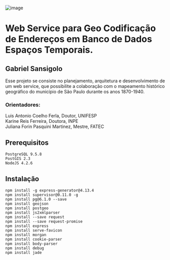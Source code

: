 ![image](https://raw.githubusercontent.com/GSansigolo/PauliceiaAPI/master/logo.png)
# Web Service para Geo Codificação de Endereços em Banco de Dados Espaços Temporais.

## Gabriel Sansigolo<br>

Esse projeto se consiste no planejamento, arquitetura e desenvolvimento de um web service, que possibilite a colaboração com o mapeamento histórico geográfico do município de São Paulo durante os anos 1870-1940.

### Orientadores:

Luis Antonio Coelho Ferla, Doutor, UNIFESP<br>
Karine Reis Ferreira, Doutora, INPE<br>
Juliana Forin Pasquini Martinez, Mestre, FATEC<br>

## Prerequisitos

```
PostgreSQL 9.5.8
PostGIS 2.3
NodeJS 4.2.6

```
## Instalação


```
npm install -g express-generator@4.13.4
npm install supervisor@0.11.0 -g
npm install pg@6.1.0 --save
npm install geojson
npm install postgeo
npm install js2xmlparser
npm install --save request
npm install --save request-promise
npm install express
npm install serve-favicon
npm install morgan
npm install cookie-parser
npm install body-parser
npm install debug
npm install jade

```
